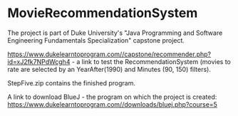 # MovieRecommendationSystem

The project is part of Duke University's "Java Programming and Software Engineering Fundamentals Specialization" capstone project.

https://www.dukelearntoprogram.com//capstone/recommender.php?id=xJ2fk7NPdWcgh4 - a link to test the RecommendationSystem (movies to rate are selected by an YearAfter(1990) and Minutes (90, 150) filters).

StepFive.zip contains the finished program.

A link to download BlueJ - the program on which the project is created: https://www.dukelearntoprogram.com//downloads/bluej.php?course=5
